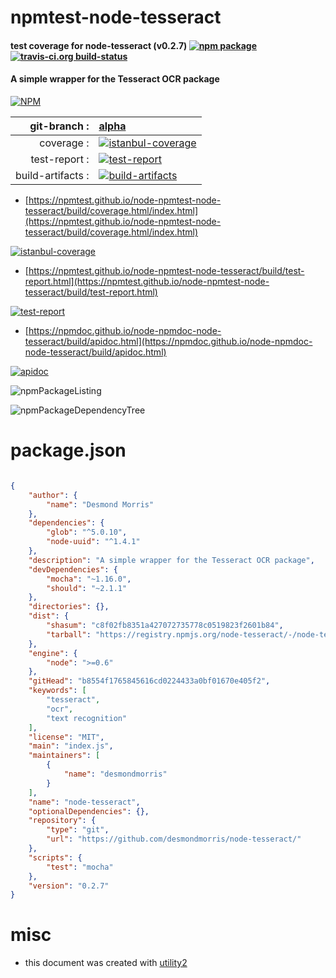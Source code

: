 # npmtest-node-tesseract

#### test coverage for  node-tesseract (v0.2.7)  [![npm package](https://img.shields.io/npm/v/npmtest-node-tesseract.svg?style=flat-square)](https://www.npmjs.org/package/npmtest-node-tesseract) [![travis-ci.org build-status](https://api.travis-ci.org/npmtest/node-npmtest-node-tesseract.svg)](https://travis-ci.org/npmtest/node-npmtest-node-tesseract)

#### A simple wrapper for the Tesseract OCR package

[![NPM](https://nodei.co/npm/node-tesseract.png?downloads=true&downloadRank=true&stars=true)](https://www.npmjs.com/package/node-tesseract)

| git-branch : | [alpha](https://github.com/npmtest/node-npmtest-node-tesseract/tree/alpha)|
|--:|:--|
| coverage : | [![istanbul-coverage](https://npmtest.github.io/node-npmtest-node-tesseract/build/coverage.badge.svg)](https://npmtest.github.io/node-npmtest-node-tesseract/build/coverage.html/index.html)|
| test-report : | [![test-report](https://npmtest.github.io/node-npmtest-node-tesseract/build/test-report.badge.svg)](https://npmtest.github.io/node-npmtest-node-tesseract/build/test-report.html)|
| build-artifacts : | [![build-artifacts](https://npmtest.github.io/node-npmtest-node-tesseract/glyphicons_144_folder_open.png)](https://github.com/npmtest/node-npmtest-node-tesseract/tree/gh-pages/build)|

- [https://npmtest.github.io/node-npmtest-node-tesseract/build/coverage.html/index.html](https://npmtest.github.io/node-npmtest-node-tesseract/build/coverage.html/index.html)

[![istanbul-coverage](https://npmtest.github.io/node-npmtest-node-tesseract/build/screenCapture.buildCi.browser.%252Ftmp%252Fbuild%252Fcoverage.lib.html.png)](https://npmtest.github.io/node-npmtest-node-tesseract/build/coverage.html/index.html)

- [https://npmtest.github.io/node-npmtest-node-tesseract/build/test-report.html](https://npmtest.github.io/node-npmtest-node-tesseract/build/test-report.html)

[![test-report](https://npmtest.github.io/node-npmtest-node-tesseract/build/screenCapture.buildCi.browser.%252Ftmp%252Fbuild%252Ftest-report.html.png)](https://npmtest.github.io/node-npmtest-node-tesseract/build/test-report.html)

- [https://npmdoc.github.io/node-npmdoc-node-tesseract/build/apidoc.html](https://npmdoc.github.io/node-npmdoc-node-tesseract/build/apidoc.html)

[![apidoc](https://npmdoc.github.io/node-npmdoc-node-tesseract/build/screenCapture.buildCi.browser.%252Ftmp%252Fbuild%252Fapidoc.html.png)](https://npmdoc.github.io/node-npmdoc-node-tesseract/build/apidoc.html)

![npmPackageListing](https://npmtest.github.io/node-npmtest-node-tesseract/build/screenCapture.npmPackageListing.svg)

![npmPackageDependencyTree](https://npmtest.github.io/node-npmtest-node-tesseract/build/screenCapture.npmPackageDependencyTree.svg)



# package.json

```json

{
    "author": {
        "name": "Desmond Morris"
    },
    "dependencies": {
        "glob": "^5.0.10",
        "node-uuid": "^1.4.1"
    },
    "description": "A simple wrapper for the Tesseract OCR package",
    "devDependencies": {
        "mocha": "~1.16.0",
        "should": "~2.1.1"
    },
    "directories": {},
    "dist": {
        "shasum": "c8f02fb8351a427072735778c0519823f2601b84",
        "tarball": "https://registry.npmjs.org/node-tesseract/-/node-tesseract-0.2.7.tgz"
    },
    "engine": {
        "node": ">=0.6"
    },
    "gitHead": "b8554f1765845616cd0224433a0bf01670e405f2",
    "keywords": [
        "tesseract",
        "ocr",
        "text recognition"
    ],
    "license": "MIT",
    "main": "index.js",
    "maintainers": [
        {
            "name": "desmondmorris"
        }
    ],
    "name": "node-tesseract",
    "optionalDependencies": {},
    "repository": {
        "type": "git",
        "url": "https://github.com/desmondmorris/node-tesseract/"
    },
    "scripts": {
        "test": "mocha"
    },
    "version": "0.2.7"
}
```



# misc
- this document was created with [utility2](https://github.com/kaizhu256/node-utility2)
